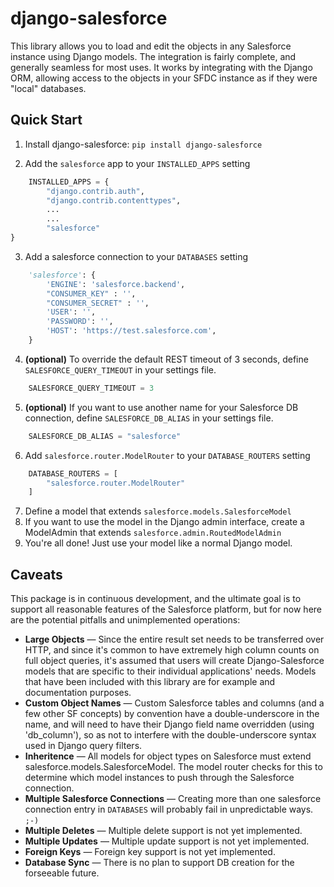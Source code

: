 django-salesforce
=================

This library allows you to load and edit the objects in any Salesforce instance using Django models. The integration
is fairly complete, and generally seamless for most uses. It works by integrating with the Django ORM, allowing access
to the objects in your SFDC instance as if they were "local" databases.

Quick Start
-----------

1. Install django-salesforce:
   `pip install django-salesforce`

2. Add the `salesforce` app to your `INSTALLED_APPS` setting
```python
    INSTALLED_APPS = {
        "django.contrib.auth",
        "django.contrib.contenttypes",
        ...
        ...
        "salesforce"
}
```

3. Add a salesforce connection to your `DATABASES` setting
```python
    'salesforce': {
        'ENGINE': 'salesforce.backend',
        "CONSUMER_KEY" : '',
        "CONSUMER_SECRET" : '',
        'USER': '',
        'PASSWORD': '',
        'HOST': 'https://test.salesforce.com',
    }
```

4. **(optional)** To override the default REST timeout of 3 seconds, define `SALESFORCE_QUERY_TIMEOUT` in your settings file.
```python
    SALESFORCE_QUERY_TIMEOUT = 3
```

5. **(optional)** If you want to use another name for your Salesforce DB connection, define `SALESFORCE_DB_ALIAS` in your settings file.
```python
    SALESFORCE_DB_ALIAS = "salesforce"
```

6. Add `salesforce.router.ModelRouter` to your `DATABASE_ROUTERS` setting
```python
    DATABASE_ROUTERS = [
        "salesforce.router.ModelRouter"
    ]
```

7. Define a model that extends `salesforce.models.SalesforceModel`
8. If you want to use the model in the Django admin interface, create a ModelAdmin that
   extends `salesforce.admin.RoutedModelAdmin`
9. You're all done! Just use your model like a normal Django model.

Caveats
-------
This package is in continuous development, and the ultimate goal is to support all reasonable
features of the Salesforce platform, but for now here are the potential pitfalls and unimplemented
operations:

* **Large Objects** — Since the entire result set needs to be transferred over HTTP, and since it's common to have
    extremely high column counts on full object queries, it's assumed that users will create Django-Salesforce models
    that are specific to their individual applications' needs. Models that have been included with this library are
    for example and documentation purposes.
* **Custom Object Names** — Custom Salesforce tables and columns (and a few other SF concepts) by convention
    have a double-underscore in the name, and will need to have their Django field name overridden (using 'db_column'),
    so as not to interfere with the double-underscore syntax used in Django query filters.
* **Inheritence** — All models for object types on Salesforce must extend salesforce.models.SalesforceModel. The model
    router checks for this to determine which model instances to push through the Salesforce connection.
* **Multiple Salesforce Connections** — Creating more than one salesforce connection entry in `DATABASES` will probably
    fail in unpredictable ways. `;-)`
* **Multiple Deletes** — Multiple delete support is not yet implemented.
* **Multiple Updates** — Multiple update support is not yet implemented.
* **Foreign Keys** — Foreign key support is not yet implemented.
* **Database Sync** — There is no plan to support DB creation for the forseeable future.

